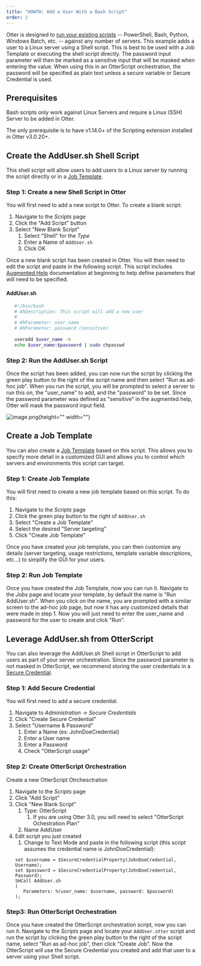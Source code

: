 ```yaml
---
title: "HOWTO: Add a User With a Bash Script"
order: 2
---
```


Otter is designed to [run your existing scripts](/docs/otter/orchestration-server-automation/otter-jobs-templates) -- PowerShell, Bash, Python, Windows Batch, etc. -- against any number of servers.  This example adds a user to a Linux server using a Shell script.  This is best to be used with a Job Template or executing the shell script directly.  The password input parameter will then be marked as a sensitive input that will be masked when entering the value.   When using this in an OtterScript orchestration, the password will be specified as plain text unless a secure variable or Secure Credential is used.

## Prerequisites
Bash scripts only work against Linux Servers and require a Linux (SSH) Server to be added in Otter.

The only prerequisite is to have v1.14.0+ of the Scripting extension installed in Otter v3.0.20+.  

## Create the AddUser.sh Shell Script
This shell script will allow users to add users to a Linux server by running the script directly or in a [Job Template](/docs/otter/orchestration-server-automation/otter-jobs-templates).

### Step 1: Create a new Shell Script in Otter
You will first need to add a new script to Otter.  To create a blank script:
1. Navigate to the  _Scripts_ page
2. Click the "Add Script" button
3. Select "New Blank Script"
    1. Select "Shell" for the _Type_
    2. Enter a Name of `AddUser.sh`
    3. Click OK

Once a new blank script has been created in Otter. You will then need to edit the script and paste in the following script.  This script includes [Augmented Help](/docs/otter/scripting-in-otter/otter-scripting-augmented-help) documentation at beginning to help define parameters that will need to be specified.

#### AddUser.sh
```bash
   #!/bin/bash
   # AhDescription: This script will add a new user
   # 
   # AhParameter: user_name
   # AhParameter: password (sensitive)
   
   useradd $user_name -m
   echo $user_name:$password | sudo chpasswd
   ```

### Step 2: Run the AddUser.sh Script
Once the script has been added, you can now run the script by clicking the green play button to the right of the script name and then select "Run as ad-hoc job".  When you run the script, you will be prompted to select a server to run this on, the "user_name" to add, and the "password" to be set.  Since the password parameter was defined as "sensitive" in the augmented help, Otter will mask the password input field.

![image.png](/resources/docs/image%2821%29.png){height="" width=""}

## Create a Job Template
You can also create a [Job Template](/docs/otter/orchestration-server-automation/otter-jobs-templates) based on this script.  This allows you to specify more detail in a customized GUI and allows you to control which servers and environments this script can target.

### Step 1: Create Job Template
You will first need to create a new job template based on this script.  To do this:
1. Navigate to the _Scripts_ page
2. Click the green play button to the right of `AddUser.sh`
3. Select "Create a Job Template"
4. Select the desired "Server targeting"
5. Click "Create Job Template"

Once you have created your job template, you can then customize any details (server targeting, usage restrictions, template variable descriptions, etc...) to simplify the GUI for your users.

### Step 2: Run Job Template
Once you have created the Job Template, now you can run it.  Navigate to the _Jobs_ page and locate your template, by default the name is "Run AddUser.sh".  When you click on the name, you are prompted with a similar screen to the ad-hoc job page, but now it has any customized details that were made in step 1.  Now you will just need to enter the user_name and password for the user to create and click "Run".

## Leverage AddUser.sh from OtterScript
You can also leverage the AddUser.sh Shell script in OtterScript to add users as part of your server orchestration.  Since the password parameter is not masked in OtterScript, we recommend storing the user credentials in a [Secure Credential](/docs/otter/configuring-for-your-team/otter-global-components-resource-credentials).

### Step 1: Add Secure Credential
You will first need to add a secure credential.
1. Navigate to _Administration -> Secure Credentials_
2. Click "Create Secure Credential"
3. Select "Username & Password"
    1. Enter a Name (ex: JohnDoeCredential)
    2. Enter a User name
    3. Enter a Password
    4. Check "OtterScript usage"

### Step 2: Create OtterScript Orchestration
Create a new OtterScript Otrchesctration
1. Navigate to the _Scripts_ page
2. Click "Add Script"
3. Click "New Blank Script"
    1. Type: OtterScript
        1. If you are using Otter 3.0, you will need to select "OtterScript Ochestration Plan"
    2. Name AddUser
4. Edit script you just created
    1. Change to Text Mode and paste in the following script (this script assumes the credential name is JohnDoeCredential):
   ```otterscript
   set $username = $SecureCredentialProperty(JohnDoeCredential, Username);
   set $password = $SecureCredentialProperty(JohnDoeCredential, Password);
   SHCall AddUser.sh
   (
      Parameters: %(user_name: $username, password: $password)
   );
   ```
   
### Step3: Run OtterScript Orchestration
Once you have created the OtterScript orchestration script, now you can run it.  Navigate to the _Scripts_ page and locate your `AddUser.otter` script and run the script by clicking the green play button to the right of the script name, select "Run as ad-hoc job", then click "Create Job".  Now the OtterScript will use the Secure Credential you created and add that user to a server using your Shell script.